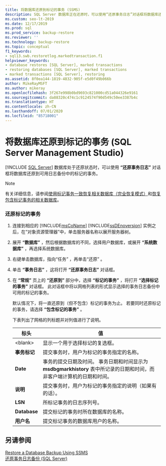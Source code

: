 ```yaml
---
title: 将数据库还原到标记的事务 (SSMS)
description: SQL Server 数据库正在还原时，可以使用“还原事务日志”对话框将数据库还原到可用日志备份中标记的事务。
ms.custom: seo-lt-2019
ms.date: 12/17/2019
ms.prod: sql
ms.prod_service: backup-restore
ms.reviewer: ''
ms.technology: backup-restore
ms.topic: conceptual
f1_keywords:
- sql13.swb.restoretlog.markedtransaction.f1
helpviewer_keywords:
- database restores [SQL Server], marked transactions
- restoring databases [SQL Server], marked transactions
- marked transactions [SQL Server], restoring
ms.assetid: 8f0ea144-1819-4832-905f-e5d0f49b066b
author: MikeRayMSFT
ms.author: mikeray
ms.openlocfilehash: 3f267e998b0bd9693c821000cd51a044326e9161
ms.sourcegitcommit: da88320c474c1c9124574f90d549c50ee3387b4c
ms.translationtype: HT
ms.contentlocale: zh-CN
ms.lasthandoff: 07/01/2020
ms.locfileid: "85718001"
---
```

# <a name="restore-a-database-to-a-marked-transaction-sql-server-management-studio"></a>将数据库还原到标记的事务 (SQL Server Management Studio)
 [!INCLUDE [SQL Server](../../includes/applies-to-version/sqlserver.md)]
  数据库处于还原状态时，可以使用 **“还原事务日志”** 对话框将数据库还原到可用日志备份中的标记的事务。  
  
> [!NOTE]  
>  有关详细信息，请参阅[使用标记事务一致恢复相关数据库（完全恢复模式）](../../relational-databases/backup-restore/use-marked-transactions-to-recover-related-databases-consistently.md)和[恢复包含标记事务的相关数据库](../../relational-databases/backup-restore/recovery-of-related-databases-that-contain-marked-transaction.md)。  
  
### <a name="to-restore-a-marked-transaction"></a>还原标记的事务  
  
1.  连接到相应的 [!INCLUDE[msCoName](../../includes/msconame-md.md)] [!INCLUDE[ssDEnoversion](../../includes/ssdenoversion-md.md)] 实例之后，在“对象资源管理器”中，单击服务器名称以展开服务器树。  
  
2.  展开 **“数据库”** ，然后根据数据库的不同，选择用户数据库，或展开 **“系统数据库”** ，再选择系统数据库。  
  
3.  右键单击数据库，指向“任务”  ，再单击“还原”  。  
  
4.  单击 **“事务日志”** ，这将打开 **“还原事务日志”** 对话框。  
  
5.  在 **“常规”** 页上的 **“还原到”** 部分中，选择 **“标记的事务”** ，将打开 **“选择标记的事务”** 对话框。 此对话框中将以网格列表的形式显示选择的事务日志备份中可用的标记的事务。  
  
     默认情况下，将一直还原到（但不包含）标记的事务为止。 若要同时还原标记的事务，请选择 **“包含标记的事务”** 。  
  
     下表列出了网格的列标题并对列值进行了说明。  
  
    |标头|值|  
    |------------|-----------|  
    |\<blank>|显示一个用于选择标记的复选框。|  
    |**事务标记**|提交事务时，用户为标记的事务指定的名称。|  
    |**Date**|事务的提交日期及时间。 事务日期和时间显示为 **msdbgmarkhistory** 表中所记录的日期和时间，而非客户端计算机的日期和时间。|  
    |**说明**|提交事务时，用户为标记的事务指定的说明（如果有的话）。|  
    |**LSN**|所标记事务的日志序列号。|  
    |**Database**|提交标记的事务时所在数据库的名称。|  
    |**用户名**|提交标记事务的数据库用户的名称。|  
  
## <a name="see-also"></a>另请参阅  
 [Restore a Database Backup Using SSMS](../../relational-databases/backup-restore/restore-a-database-backup-using-ssms.md)   
 [还原事务日志备份 (SQL Server)](../../relational-databases/backup-restore/restore-a-transaction-log-backup-sql-server.md)  
  
  
